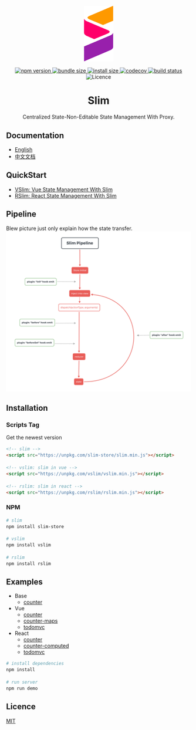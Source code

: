 <p align="center">
    <img src="./starter/logo.png" width="80px">
</p>

<p align="center">
<a href="https://www.npmjs.org/package/slim-store">
    <img src="https://img.shields.io/npm/v/slim-store.svg" alt="npm version">
</a>
<a href="https://unpkg.com/slim-store/dist/slim.min.js">
    <img src="https://img.shields.io/bundlephobia/min/slim-store.svg" alt="bundle size">
</a>
<a href="https://packagephobia.now.sh/result?p=slim-store">
    <img src="https://packagephobia.now.sh/badge?p=slim-store" alt="install size">
</a>
<a href="https://codecov.io/gh/victor0210/slim">
    <img src="https://codecov.io/gh/victor0210/slim/branch/master/graph/badge.svg" alt="codecov">
</a>
<a href="https://travis-ci.org/victor0210/slim">
    <img src="https://travis-ci.org/victor0210/slim.svg?branch=master" alt="build status">
</a>
    <img src="https://img.shields.io/github/license/victor0210/slim.svg" alt="Licence"></a>
</p>

<h1 align="center">Slim</h1>

<p align="center">Centralized State-Non-Editable State Management With Proxy.</p>

## Documentation

* [English](https://victor0210.github.io/slimdocs/)
* [中文文档](https://victor0210.github.io/slimdocs/zh/)

## QuickStart

* [VSlim: Vue State Management With Slim](https://victor0210.github.io/slimdocs/vslim.html)
* [RSlim: React State Management With Slim](https://victor0210.github.io/slimdocs/rslim.html)

## Pipeline

Blew picture just only explain how the state transfer.
<img src="./starter/flow.png" alt="pipeline">

## Installation

### Scripts Tag
Get the newest version

```html
<!-- slim -->
<script src="https://unpkg.com/slim-store/slim.min.js"></script> 

<!-- vslim: slim in vue -->
<script src="https://unpkg.com/vslim/vslim.min.js"></script> 

<!-- rslim: slim in react -->
<script src="https://unpkg.com/rslim/rslim.min.js"></script> 
```

### NPM
```bash
# slim
npm install slim-store

# vslim
npm install vslim

# rslim
npm install rslim
```

## Examples

* Base
    * [counter](./tree/master/example/base)
* Vue
    * [counter](./tree/master/example/vue-counter)
    * [counter-maps](./tree/master/example/vue-maps)
    * [todomvc](./tree/master/example/vue-todomvc)
* React
    * [counter](./tree/master/example/react-counter)
    * [counter-computed](./tree/master/example/react-counter-computed)
    * [todomvc](./tree/master/example/react-todomvc)

```bash
# install dependencies
npm install

# run server
npm run demo
```

## Licence

[MIT](https://opensource.org/licenses/MIT)
